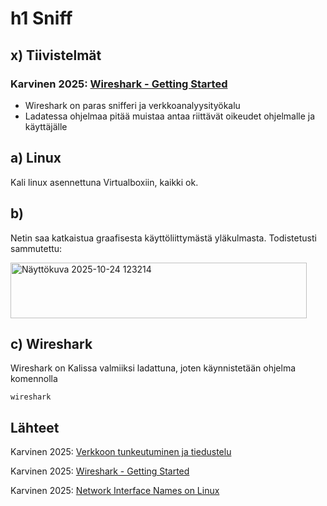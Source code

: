# h1 Sniff

## x) Tiivistelmät

### Karvinen 2025: [Wireshark - Getting Started](https://terokarvinen.com/wireshark-getting-started/)

- Wireshark on paras snifferi ja verkkoanalyysityökalu
- Ladatessa ohjelmaa pitää muistaa antaa riittävät oikeudet ohjelmalle ja käyttäjälle

## a) Linux

Kali linux asennettuna Virtualboxiin, kaikki ok.

## b) 

Netin saa katkaistua graafisesta käyttöliittymästä yläkulmasta. Todistetusti sammutettu:

<img width="474" height="89" alt="Näyttökuva 2025-10-24 123214" src="https://github.com/user-attachments/assets/22a1d692-9463-4c73-8d3a-f585d507f4d9" />

## c) Wireshark

Wireshark on Kalissa valmiiksi ladattuna, joten käynnistetään ohjelma komennolla

    wireshark

## Lähteet

Karvinen 2025: [Verkkoon tunkeutuminen ja tiedustelu](https://terokarvinen.com/verkkoon-tunkeutuminen-ja-tiedustelu/#h1-sniff)

Karvinen 2025: [Wireshark - Getting Started](https://terokarvinen.com/wireshark-getting-started/)

Karvinen 2025: [Network Interface Names on Linux](https://terokarvinen.com/network-interface-linux/)

